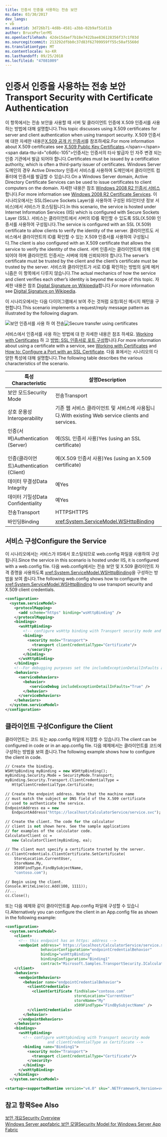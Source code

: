 ```yaml
---
title: 인증서 인증을 사용하는 전송 보안
ms.date: 03/30/2017
dev_langs:
- vb
ms.assetid: 3d726b71-4d8b-4581-a3bb-02b9af51d11b
author: BrucePerlerMS
ms.openlocfilehash: 42de15daef7b18e7422bae836128356f37c1f03d
ms.sourcegitcommit: 213292dfbb0c37d83f62709959ff55c50af5560d
ms.translationtype: MT
ms.contentlocale: ko-KR
ms.lasthandoff: 09/25/2018
ms.locfileid: "47081009"
---
```

# <a name="transport-security-with-certificate-authentication"></a><span data-ttu-id="c6d6c-102">인증서 인증을 사용하는 전송 보안</span><span class="sxs-lookup"><span data-stu-id="c6d6c-102">Transport Security with Certificate Authentication</span></span>
<span data-ttu-id="c6d6c-103">이 항목에서는 전송 보안을 사용할 때 서버 및 클라이언트 인증에 X.509 인증서를 사용하는 방법에 대해 설명합니다.</span><span class="sxs-lookup"><span data-stu-id="c6d6c-103">This topic discusses using X.509 certificates for server and client authentication when using transport security.</span></span> <span data-ttu-id="c6d6c-104">X.509 인증서에 대한 자세한 내용은[X.509 공개 키 인증서](https://msdn.microsoft.com/library/bb540819\(VS.85\).aspx)를 참조하세요.</span><span class="sxs-lookup"><span data-stu-id="c6d6c-104">For more information about X.509 certificates see [X.509 Public Key Certificates](https://msdn.microsoft.com/library/bb540819\(VS.85\).aspx).</span></span> <span data-ttu-id="c6d6c-105">인증서는 인증서의 타사 발급자 인 자주 변경 되는 인증 기관에서 발급 되어야 합니다.</span><span class="sxs-lookup"><span data-stu-id="c6d6c-105">Certificates must be issued by a certification authority, which is often a third-party issuer of certificates.</span></span> <span data-ttu-id="c6d6c-106">Windows Server 도메인의 경우 Active Directory 인증서 서비스를 사용하여 도메인에서 클라이언트 컴퓨터에 인증서를 발급할 수 있습니다.</span><span class="sxs-lookup"><span data-stu-id="c6d6c-106">On a Windows Server domain, Active Directory Certificate Services can be used to issue certificates to client computers on the domain.</span></span> <span data-ttu-id="c6d6c-107">자세한 내용은 참조 [Windows 2008 R2 인증서 서비스](https://go.microsoft.com/fwlink/?LinkID=209949&clcid=0x409)합니다.</span><span class="sxs-lookup"><span data-stu-id="c6d6c-107">For more information see [Windows 2008 R2 Certificate Services](https://go.microsoft.com/fwlink/?LinkID=209949&clcid=0x409).</span></span> <span data-ttu-id="c6d6c-108">이 시나리오에서는 SSL(Secure Sockets Layer)을 사용하여 구성된 IIS(인터넷 정보 서비스)에서 서비스가 호스팅됩니다.</span><span class="sxs-lookup"><span data-stu-id="c6d6c-108">In this scenario, the service is hosted under Internet Information Services (IIS) which is configured with Secure Sockets Layer (SSL).</span></span> <span data-ttu-id="c6d6c-109">서비스는 클라이언트에서 서버의 ID를 확인할 수 있도록 SSL(X.509) 인증서를 사용하여 구성됩니다.</span><span class="sxs-lookup"><span data-stu-id="c6d6c-109">The service is configured with an SSL (X.509) certificate to allow clients to verify the identity of the server.</span></span> <span data-ttu-id="c6d6c-110">클라이언트도 서비스에서 클라이언트의 ID를 확인할 수 있는 X.509 인증서를 사용하여 구성됩니다.</span><span class="sxs-lookup"><span data-stu-id="c6d6c-110">The client is also configured with an X.509 certificate that allows the service to verify the identity of the client.</span></span> <span data-ttu-id="c6d6c-111">서버 인증서는 클라이언트에 의해 신뢰되어야 하며 클라이언트 인증서는 서버에 의해 신뢰되어야 합니다.</span><span class="sxs-lookup"><span data-stu-id="c6d6c-111">The server’s certificate must be trusted by the client and the client’s certificate must be trusted by the server.</span></span> <span data-ttu-id="c6d6c-112">서비스와 클라이언트가 서로 ID를 확인하는 방법의 실제 메커니즘은 이 항목에서 다루지 않습니다.</span><span class="sxs-lookup"><span data-stu-id="c6d6c-112">The actual mechanics of how the service and client verifies each other’s identity is beyond the scope of this topic.</span></span> <span data-ttu-id="c6d6c-113">자세한 내용은 참조 [Digital Signature on Wikipedia](https://go.microsoft.com/fwlink/?LinkId=253157)합니다.</span><span class="sxs-lookup"><span data-stu-id="c6d6c-113">For more information see [Digital Signature on Wikipedia](https://go.microsoft.com/fwlink/?LinkId=253157).</span></span>  
  
 <span data-ttu-id="c6d6c-114">이 시나리오에서는 다음 다이어그램에서 보여 주는 것처럼 요청/회신 메시지 패턴을 구현합니다.</span><span class="sxs-lookup"><span data-stu-id="c6d6c-114">This scenario implements a request/reply message pattern as illustrated by the following diagram.</span></span>  
  
 <span data-ttu-id="c6d6c-115">![보안 인증서를 사용 하 여 전송](../../../../docs/framework/wcf/feature-details/media/8f7b8968-899f-4538-a9e8-0eaa872a291c.gif "8f7b8968-899f-4538-a9e8-0eaa872a291c")</span><span class="sxs-lookup"><span data-stu-id="c6d6c-115">![Secure transfer using certificates](../../../../docs/framework/wcf/feature-details/media/8f7b8968-899f-4538-a9e8-0eaa872a291c.gif "8f7b8968-899f-4538-a9e8-0eaa872a291c")</span></span>  
  
 <span data-ttu-id="c6d6c-116">서비스에서 인증서를 사용 하는 방법에 대 한 자세한 내용은 참조 하세요. [Working with Certificates](../../../../docs/framework/wcf/feature-details/working-with-certificates.md) 하 고 [방법: SSL 인증서로 포트 구성](../../../../docs/framework/wcf/feature-details/how-to-configure-a-port-with-an-ssl-certificate.md)합니다.</span><span class="sxs-lookup"><span data-stu-id="c6d6c-116">For more information about using a certificate with a service, see [Working with Certificates](../../../../docs/framework/wcf/feature-details/working-with-certificates.md) and [How to: Configure a Port with an SSL Certificate](../../../../docs/framework/wcf/feature-details/how-to-configure-a-port-with-an-ssl-certificate.md).</span></span> <span data-ttu-id="c6d6c-117">다음 표에서는 시나리오의 다양한 특성에 대해 설명합니다.</span><span class="sxs-lookup"><span data-stu-id="c6d6c-117">The following table describes the various characteristics of the scenario.</span></span>  
  
|<span data-ttu-id="c6d6c-118">특성</span><span class="sxs-lookup"><span data-stu-id="c6d6c-118">Characteristic</span></span>|<span data-ttu-id="c6d6c-119">설명</span><span class="sxs-lookup"><span data-stu-id="c6d6c-119">Description</span></span>|  
|--------------------|-----------------|  
|<span data-ttu-id="c6d6c-120">보안 모드</span><span class="sxs-lookup"><span data-stu-id="c6d6c-120">Security Mode</span></span>|<span data-ttu-id="c6d6c-121">전송</span><span class="sxs-lookup"><span data-stu-id="c6d6c-121">Transport</span></span>|  
|<span data-ttu-id="c6d6c-122">상호 운용성</span><span class="sxs-lookup"><span data-stu-id="c6d6c-122">Interoperability</span></span>|<span data-ttu-id="c6d6c-123">기존 웹 서비스 클라이언트 및 서비스에 사용됩니다.</span><span class="sxs-lookup"><span data-stu-id="c6d6c-123">With existing Web service clients and services.</span></span>|  
|<span data-ttu-id="c6d6c-124">인증(서버)</span><span class="sxs-lookup"><span data-stu-id="c6d6c-124">Authentication (Server)</span></span><br /><br /> <span data-ttu-id="c6d6c-125">인증(클라이언트)</span><span class="sxs-lookup"><span data-stu-id="c6d6c-125">Authentication (Client)</span></span>|<span data-ttu-id="c6d6c-126">예(SSL 인증서 사용)</span><span class="sxs-lookup"><span data-stu-id="c6d6c-126">Yes (using an SSL certificate)</span></span><br /><br /> <span data-ttu-id="c6d6c-127">예(X.509 인증서 사용)</span><span class="sxs-lookup"><span data-stu-id="c6d6c-127">Yes (using an X.509 certificate)</span></span>|  
|<span data-ttu-id="c6d6c-128">데이터 무결성</span><span class="sxs-lookup"><span data-stu-id="c6d6c-128">Data Integrity</span></span>|<span data-ttu-id="c6d6c-129">예</span><span class="sxs-lookup"><span data-stu-id="c6d6c-129">Yes</span></span>|  
|<span data-ttu-id="c6d6c-130">데이터 기밀성</span><span class="sxs-lookup"><span data-stu-id="c6d6c-130">Data Confidentiality</span></span>|<span data-ttu-id="c6d6c-131">예</span><span class="sxs-lookup"><span data-stu-id="c6d6c-131">Yes</span></span>|  
|<span data-ttu-id="c6d6c-132">전송</span><span class="sxs-lookup"><span data-stu-id="c6d6c-132">Transport</span></span>|<span data-ttu-id="c6d6c-133">HTTPS</span><span class="sxs-lookup"><span data-stu-id="c6d6c-133">HTTPS</span></span>|  
|<span data-ttu-id="c6d6c-134">바인딩</span><span class="sxs-lookup"><span data-stu-id="c6d6c-134">Binding</span></span>|<xref:System.ServiceModel.WSHttpBinding>|  
  
## <a name="configure-the-service"></a><span data-ttu-id="c6d6c-135">서비스 구성</span><span class="sxs-lookup"><span data-stu-id="c6d6c-135">Configure the Service</span></span>  
 <span data-ttu-id="c6d6c-136">이 시나리오에서는 서비스가 IIS에서 호스팅되므로 web.config 파일을 사용하여 구성됩니다.</span><span class="sxs-lookup"><span data-stu-id="c6d6c-136">Since the service in this scenario is hosted under IIS, it is configured with a web.config file.</span></span> <span data-ttu-id="c6d6c-137">다음 web.config에서는 전송 보안 및 X.509 클라이언트 자격 증명을 사용하도록 <xref:System.ServiceModel.WSHttpBinding>을 구성하는 방법을 보여 줍니다.</span><span class="sxs-lookup"><span data-stu-id="c6d6c-137">The following web.config shows how to configure the <xref:System.ServiceModel.WSHttpBinding> to use transport security and X.509 client credentials.</span></span>  
  
```xml  
<configuration>  
  <system.serviceModel>  
    <protocolMapping>  
      <add scheme="https" binding="wsHttpBinding" />  
    </protocolMapping>  
    <bindings>  
      <wsHttpBinding>  
        <!-- configure wsHttp binding with Transport security mode and clientCredentialType as Certificate -->  
        <binding>  
          <security mode="Transport">  
            <transport clientCredentialType="Certificate"/>              
          </security>  
        </binding>  
      </wsHttpBinding>  
    </bindings>  
    <!--For debugging purposes set the includeExceptionDetailInFaults attribute to true-->  
    <behaviors>  
      <serviceBehaviors>  
        <behavior>            
           <serviceDebug includeExceptionDetailInFaults="True" />  
        </behavior>  
      </serviceBehaviors>  
    </behaviors>  
  </system.serviceModel>  
</configuration>  
```  
  
## <a name="configure-the-client"></a><span data-ttu-id="c6d6c-138">클라이언트 구성</span><span class="sxs-lookup"><span data-stu-id="c6d6c-138">Configure the Client</span></span>  
 <span data-ttu-id="c6d6c-139">클라이언트는 코드 또는 app.config 파일에 지정할 수 있습니다.</span><span class="sxs-lookup"><span data-stu-id="c6d6c-139">The client can be configured in code or in an app.config file.</span></span> <span data-ttu-id="c6d6c-140">다음 예제에서는 클라이언트를 코드에 구성하는 방법을 보여 줍니다.</span><span class="sxs-lookup"><span data-stu-id="c6d6c-140">The following example shows how to configure the client in code.</span></span>  
  
```vb  
// Create the binding.  
WSHttpBinding myBinding = new WSHttpBinding();  
myBinding.Security.Mode = SecurityMode.Transport;  
myBinding.Security.Transport.ClientCredentialType =  
   HttpClientCredentialType.Certificate;  
  
// Create the endpoint address. Note that the machine name   
// must match the subject or DNS field of the X.509 certificate  
// used to authenticate the service.   
EndpointAddress ea = new  
   EndpointAddress("https://localhost/CalculatorService/service.svc");  
  
// Create the client. The code for the calculator   
// client is not shown here. See the sample applications  
// for examples of the calculator code.  
CalculatorClient cc =  
   new CalculatorClient(myBinding, ea);  
  
// The client must specify a certificate trusted by the server.  
cc.ClientCredentials.ClientCertificate.SetCertificate(  
    StoreLocation.CurrentUser,  
    StoreName.My,  
    X509FindType.FindBySubjectName,  
    "contoso.com");  
  
// Begin using the client.  
Console.WriteLine(cc.Add(100, 1111));  
//...  
cc.Close();  
```  
  
 <span data-ttu-id="c6d6c-141">또는 다음 예제와 같이 클라이언트를 App.config 파일에 구성할 수 있습니다.</span><span class="sxs-lookup"><span data-stu-id="c6d6c-141">Alternatively you can configure the client in an App.config file as shown in the following example:</span></span>  
  
```xml  
<configuration>  
  <system.serviceModel>  
    <client>  
      <!-- this endpoint has an https: address -->  
      <endpoint address=" https://localhost/CalculatorService/service.svc "   
                behaviorConfiguration="endpointCredentialBehavior"  
                binding="wsHttpBinding"   
                bindingConfiguration="Binding1"   
                contract="Microsoft.Samples.TransportSecurity.ICalculator"/>  
    </client>  
    <behaviors>  
      <endpointBehaviors>  
        <behavior name="endpointCredentialBehavior">  
          <clientCredentials>  
            <clientCertificate findValue="contoso.com"  
                               storeLocation="CurrentUser"  
                               storeName="My"  
                               x509FindType="FindBySubjectName" />  
          </clientCredentials>  
        </behavior>  
      </endpointBehaviors>  
    </behaviors>  
    <bindings>  
      <wsHttpBinding>  
        <!-- configure wsHttpbinding with Transport security mode  
                   and clientCredentialType as Certificate -->  
        <binding name="Binding1">  
          <security mode="Transport">  
            <transport clientCredentialType="Certificate"/>  
          </security>  
        </binding>  
      </wsHttpBinding>  
    </bindings>  
  </system.serviceModel>  
  
<startup><supportedRuntime version="v4.0" sku=".NETFramework,Version=v4.0"/></startup></configuration>  
```  
  
## <a name="see-also"></a><span data-ttu-id="c6d6c-142">참고 항목</span><span class="sxs-lookup"><span data-stu-id="c6d6c-142">See Also</span></span>  
 [<span data-ttu-id="c6d6c-143">보안 개요</span><span class="sxs-lookup"><span data-stu-id="c6d6c-143">Security Overview</span></span>](../../../../docs/framework/wcf/feature-details/security-overview.md)  
 [<span data-ttu-id="c6d6c-144">Windows Server appfabric 보안 모델</span><span class="sxs-lookup"><span data-stu-id="c6d6c-144">Security Model for Windows Server App Fabric</span></span>](https://go.microsoft.com/fwlink/?LinkID=201279&clcid=0x409)
